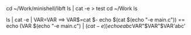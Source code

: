 cd ~/Work/minishell/libft
ls | cat -e > test
cd ~/Work
ls

ls | cat -e |
VAR$=$VAR  ==> VAR$=cat
$-
echo $(cat $(echo "-e main.c")) == echo $($VAR $(echo "-e main.c") | $(cat -e))
echo eabc$VAR"$VAR"$VAR'abc'
